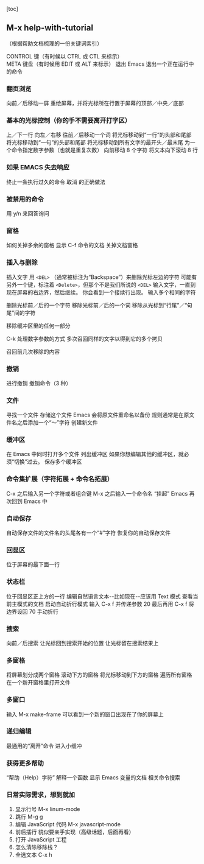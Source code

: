 [toc]
## M-x help-with-tutorial
（根据帮助文档梳理的一份关键词索引）

CONTROL 键（有时候以 CTRL 或 CTL 来标示）  
META 键盘（有时候用 EDIT 或 ALT 来标示）
退出 Emacs
退出一个正在运行中的命令

### 翻页浏览
向前／后移动一屏
重绘屏幕，并将光标所在行置于屏幕的顶部／中央／底部

### 基本的光标控制（你的手不需要离开打字区）
上／下一行
向左／右移
往前／后移动一个词
将光标移动到“一行”的头部和尾部
将光标移动到“一句”的头部和尾部
将光标移动到所有文字的最开头／最末尾
为一个命令指定数字参数（也就是重复次数）
向前移动 8 个字符
将文本向下滚动 8 行

### 如果 EMACS 失去响应
终止一条执行过久的命令
取消 <ESC> 的正确做法

### 被禁用的命令
用 y/n 来回答询问

### 窗格
如何关掉多余的窗格
显示 C-f 命令的文档
关掉文档窗格

### 插入与删除
插入文字
用 `<DEL>` （通常被标注为“Backspace”）来删除光标左边的字符
可能有另外一个键，标注着 `<Delete>`，但那个不是我们所说的 `<DEL>`
输入文字，一直到现在屏幕的右边界，然后继续。
你会看到一个接续行出现。
输入多个相同的字符

删除光标前／后的一个字符
移除光标前／后的一个词
移除从光标到“行尾”／“句尾”间的字符

移除缓冲区里的任何一部分

C-k 处理数字参数的方式
多次召回同样的文字以得到它的多个拷贝

召回前几次移除的内容

### 撤销
进行撤销
撤销命令（3 种）

### 文件
寻找一个文件
存储这个文件
Emacs 会将原文件重命名以备份
规则通常是在原文件名之后添加一个“～”字符
创建新文件

### 缓冲区
在 Emacs 中同时打开多个文件
列出缓冲区
如果你想编辑其他的缓冲区，就必须“切换”过去。
保存多个缓冲区

### 命令集扩展（字符拓展 + 命令名拓展）
C-x 之后输入另一个字符或者组合键
M-x 之后输入一个命令名
“挂起” Emacs
再次回到 Emacs 中

### 自动保存
自动保存文件的文件名的头尾各有一个“#”字符
恢复你的自动保存文件

### 回显区
位于屏幕的最下面一行

### 状态栏
位于回显区正上方的一行
编辑自然语言文本--比如现在--应该用 Text 模式
查看当前主模式的文档
启动自动折行模式
输入 C-x f 并传递参数 20
最后再用 C-x f 将边界设回 70
手动折行

### 搜索
向前／后搜索
让光标回到搜索开始的位置
让光标留在搜索结果上

### 多窗格
将屏幕划分成两个窗格
滚动下方的窗格
将光标移动到下方的窗格
遍历所有窗格
在一个新开窗格里打开文件

### 多窗口
输入 M-x make-frame <Return>
可以看到一个新的窗口出现在了你的屏幕上

### 递归编辑
最通用的“离开”命令
进入小缓冲

### 获得更多帮助
“帮助（Help）字符”
解释一个函数
显示 Emacs 变量的文档
相关命令搜索

### 日常实际需求，想到就加
1. 显示行号
M-x linum-mode
2. 跳行
M-g g
3. 编辑 JavaScript 代码
M-x javascript-mode
4. 前后插行
貌似要亲手实现（高级话题，后面再看）
5. 打开 JavaScript 工程
6. 怎么清除移除栈？
7. 全选文本
C-x h